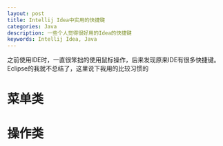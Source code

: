 ```yaml
---
layout: post
title: Intellij Idea中实用的快捷键
categories: Java
description: 一些个人觉得很好用的Idea的快捷键
keywords: Intellij Idea, Java
---
```


之前使用IDE时，一直很笨拙的使用鼠标操作，后来发现原来IDE有很多快捷键。Eclipse的我就不总结了，这里说下我用的比较习惯的

# 菜单类

# 操作类


